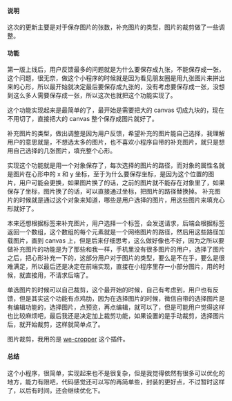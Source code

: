 #### 说明
这次的更新主要是对于保存图片的张数，补充图片的类型，图片的裁剪做了一些调整。

#### 功能
第一版上线后，用户反馈最多的问题就是为什么要保存成九张，不能保存成一张，这个问题，很无奈，做这个小程序的时候就是因为看见朋友圈是用九张图片来拼出来的心形，所以最开始就决定最后要保存成九张的，没有考虑要保存成一张，没想到这么多人需要保存成一张，所以这次也就把这个功能实现了。

这个功能实现起来是最简单的了，最开始是需要把大的 canvas 切成九块的，现在不用切了，直接把大的 canvas 整个保存成图片就好了。

补充图片的类型，做出调整是因为用户反馈，希望补充的图片能自己选择，我理解用户的意思就是，不想选太多的图片，也不喜欢小程序自带的补充图片，就只是想用自己选择的几张图片，填充整个心形。

实现这个功能就是用一个对象保存了，每次选择的图片的路径，而对象的属性名就是图片在心形中的 x 和 y 坐标，至于为什么要保存坐标，是因为这个位置的图片，用户可能会更换，如果图片换了的话，之前的图片就不能存在对象里了，如果保存了坐标，图片换了的话，可以直接通过坐标，把图片的路径替换掉。
补充图片的时候就是通过这个对象来知道，哪些是用户选择的图片，用这些图片来填充心形就好了。

本来还想根据标签来补充图片，用户选择一个标签，会发送请求，后端会根据标签返回一个数组，这个数组的每个元素就是一个网络图片的路径，然后用这些路径加载图片，画到 canvas 上，但是后来仔细思考，这么做好像也不好，因为之所以要做补充图片的功能是为了那些和我一样，手机里没有很多图片的用户，选择了图片之后，把心形补充一下的，这部分用户对于图片的类型，要么是不在乎，要么是很难满足，所以最后还是决定在前端实现，直接在小程序里存一小部分图片，用的时候，就直接用，不请求后端了。

单选图片的时候可以自己裁剪，这个最开始的时候，自己有考虑到，用户也有反馈，但是其实这个功能有点鸡肋，因为在选择图片的时候，微信自带的选择图片是有编辑功能的，选择图片，点预览，再点编辑，就可以了，但是可能用户觉得这样也比较麻烦吧，最后我还是决定加上裁剪功能，如果设置的是手动裁剪，选择图片后，就开始裁剪，这样就简单点了。

图片裁剪，我用的是 [we-cropper](https://github.com/we-plugin/we-cropper) 这个插件。

#### 总结
这个小程序，很简单，实现起来也不是很复杂，但是我觉得依然有很多可以优化的地方，能力有限吧，代码感觉还可以写的再简单些，封装的更好点，不过暂时这样了，以后有时间，还会继续优化下。


